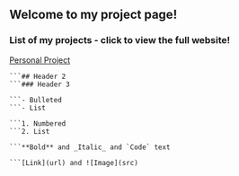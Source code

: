 ## Welcome to my project page!

### List of my projects - click to view the full website!

[Personal Project](https://personalproject.zfriesen19.repl.co/index.html)


```# Header 1
```## Header 2
```### Header 3

```- Bulleted
```- List

```1. Numbered
```2. List

```**Bold** and _Italic_ and `Code` text

```[Link](url) and ![Image](src)


